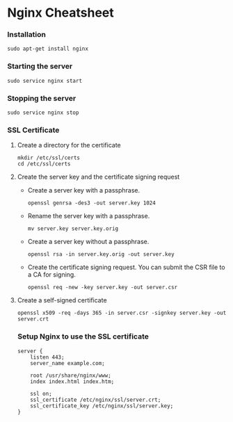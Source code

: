 Nginx Cheatsheet
================

### Installation
`sudo apt-get install nginx`

### Starting the server
`sudo service nginx start`

### Stopping the server
`sudo service nginx stop`

### SSL Certificate

1.  Create a directory for the certificate

        mkdir /etc/ssl/certs
        cd /etc/ssl/certs

2.  Create the server key and the certificate signing request

    *   Create a server key with a passphrase.

        `openssl genrsa -des3 -out server.key 1024`

    *   Rename the server key with a passphrase.

        `mv server.key server.key.orig`

    *   Create a server key without a passphrase.

        `openssl rsa -in server.key.orig -out server.key`

    *   Create the certificate signing request. You can submit the CSR file to a CA for signing.

        `openssl req -new -key server.key -out server.csr`

3.  Create a self-signed certificate

    `openssl x509 -req -days 365 -in server.csr -signkey server.key -out server.crt`

    ### Setup Nginx to use the SSL certificate

        server {
            listen 443;
            server_name example.com;

            root /usr/share/nginx/www;
            index index.html index.htm;

            ssl on;
            ssl_certificate /etc/nginx/ssl/server.crt;
            ssl_certificate_key /etc/nginx/ssl/server.key;
        }